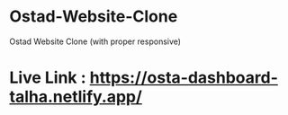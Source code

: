 # Ostad-Website-Clone
Ostad Website Clone (with proper responsive)
# Live Link : https://osta-dashboard-talha.netlify.app/
